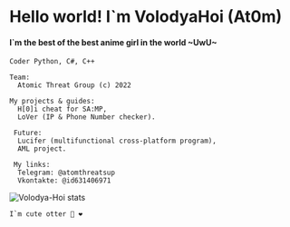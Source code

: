 <html>
  <head>
    <h1> Hello world! I`m VolodyaHoi (At0m) </h1>
    <h4> I`m the best of the best anime girl in the world ~UwU~</h4> 
  </head>
  <body>
    
    Coder Python, C#, C++ 
    
    Team:
      Atomic Threat Group (c) 2022

    My projects & guides:
      H[0]i cheat for SA:MP,
      LoVer (IP & Phone Number checker).

     Future:
      Lucifer (multifunctional cross-platform program),
      AML project.

     My links:
      Telegram: @atomthreatsup 
      Vkontakte: @id631406971

  <p><img align="center" src="https://github-readme-stats.vercel.app/api/top-langs?username=Volodya-Hoi&show_icons=true&theme=dracula&hide_border=true&locale=en&layout=compact" alt="Volodya-Hoi stats" /></p>
      
  </body>
</html>

    I`m cute otter 🦦 ❤️
